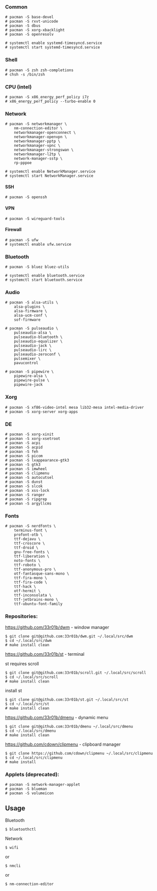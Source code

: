 ### Common

    # pacman -S base-devel
    # pacman -S rxvt-unicode
    # pacman -S dbus
    # pacman -S xorg-xbacklight
    # pacman -S openresolv

    # systemctl enable systemd-timesyncd.service
    # systemctl start systemd-timesyncd.service

### Shell

    # pacman -S zsh zsh-completions
    # chsh -s /bin/zsh

### CPU (intel)

    # pacman -S x86_energy_perf_policy i7z
    # x86_energy_perf_policy --turbo-enable 0

### Network

    # pacman -S networkmanager \
        nm-connection-editor \
        networkmanager-openconnect \
        networkmanager-openvpn \
        networkmanager-pptp \
        networkmanager-vpnc \
        networkmanager-strongswan \
        networkmanager-l2tp \
        network-manager-sstp \
        rp-pppoe 

    # systemctl enable NetworkManager.service
    # systemctl start NetworkManager.service

#### SSH

    # pacman -S openssh

#### VPN

    # pacman -S wireguard-tools

#### Firewall

    # pacman -S ufw
    # systemctl enable ufw.service 


### Bluetooth

    # pacman -S bluez bluez-utils

    # systemctl enable bluetooth.service 
    # systemctl start bluetooth.service 

### Audio

    # pacman -S alsa-utils \
        alsa-plugins \
        alsa-firmware \
        alsa-ucm-conf \
        sof-firmware

    # pacman -S pulseaudio \
        pulseaudio-alsa \
        pulseaudio-bluetooth \
        pulseaudio-equalizer \
        pulseaudio-jack \
        pulseaudio-lirc \
        pulseaudio-zeroconf \
        pulsemixer \
        pavucontrol

    # pacman -S pipewire \
        pipewire-alsa \
        pipewire-pulse \
        pipewire-jack

### Xorg

    # pacman -S xf86-video-intel mesa lib32-mesa intel-media-driver
    # pacman -S xorg-server xorg-apps

### DE

    # pacman -S xorg-xinit
    # pacman -S xorg-xsetroot
    # pacman -S acpi
    # pacman -S acpid
    # pacman -S feh
    # pacman -S picom
    # pacman -S lxappearance-gtk3
    # pacman -S gtk3
    # pacman -S imwheel
    # pacman -S clipmenu
    # pacman -S autocutsel
    # pacman -S dunst
    # pacman -S slcok
    # pacman -S xss-lock
    # pacman -S ranger
    # pacman -S ripgrep
    # pacman -S argyllcms

### Fonts
    
    # pacman -S nerdfonts \
        terminus-font \
        profont-otb \
        ttf-dejavu \
        ttf-croscore \
        ttf-droid \
        gnu-free-fonts \
        ttf-liberation \
        noto-fonts \
        ttf-roboto \
        ttf-anonymous-pro \
        otf-fantasque-sans-mono \
        ttf-fira-mono \
        ttf-fira-code \
        ttf-hack \
        otf-hermit \
        ttf-inconsolata \
        ttf-jetbrains-mono \
        ttf-ubuntu-font-family

### Repositories:

https://github.com/33r01b/dwm - window manager

    $ git clone git@github.com:33r01b/dwm.git ~/.local/src/dwm
    $ cd ~/.local/src/dwm
    # make install clean

https://github.com/33r01b/st - terminal

st requires scroll

    $ git clone git@github.com:33r01b/scroll.git ~/.local/src/scroll
    $ cd ~/.local/src/scroll
    # make install clean

install st 

    $ git clone git@github.com:33r01b/st.git ~/.local/src/st
    $ cd ~/.local/src/st
    # make install clean

https://github.com/33r01b/dmenu - dynamic menu

    $ git clone git@github.com:33r01b/dmenu ~/.local/src/dmenu
    $ cd ~/.local/src/dmenu
    # make install clean

https://github.com/cdown/clipmenu - clipboard manager

    $ git clone https://github.com/cdown/clipmenu ~/.local/src/clipmenu
    $ cd ~/.local/src/clipmenu
    # make install

### Applets (deprecated):

    # pacman -S network-manager-applet 
    # pacman -S blueman
    # pacman -S volumeicon

## Usage

Bluetooth
    
    $ bluetoothctl

Network
    
    $ wifi

or
    
    $ nmcli

or
    
    $ nm-connection-editor
